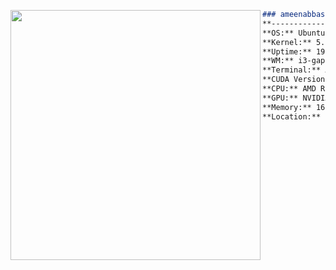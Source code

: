 <p align="left">
  <img src="https://i.imgur.com/DwO7PsC.png" width="400" align="left">
</p>

```md
### ameenabbasii@github  
**-------------------------**  
**OS:** Ubuntu 24.04 LTS  
**Kernel:** 5.15.167-WSL2  
**Uptime:** 19 years  
**WM:** i3-gaps  
**Terminal:** Alacritty  
**CUDA Version:** 12.8  
**CPU:** AMD Ryzen 5 5600 (12) @ 3.493GHz  
**GPU:** NVIDIA GeForce RTX 2080  
**Memory:** 16,310 MB  
**Location:** Karachi, Pakistan  
